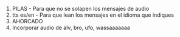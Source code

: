 1. PILAS - Para que no se solapen los mensajes de audio
2. tts es/en - Para que lean los mensajes en el idioma que indiques
3. AHORCADO
4. Incorporar audio de alv, bro, ufo, wassaaaaaaa
